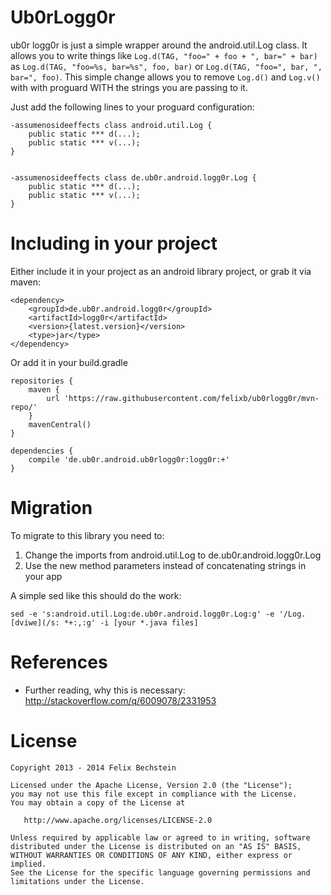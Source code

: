 Ub0rLogg0r
==========

ub0r logg0r is just a simple wrapper around the android.util.Log class.
It allows you to write things like `Log.d(TAG, "foo=" + foo + ", bar=" + bar)` as `Log.d(TAG, "foo=%s, bar=%s", foo, bar)` or `Log.d(TAG, "foo=", bar, ", bar=", foo)`.
This simple change allows you to remove `Log.d()` and `Log.v()` with with proguard WITH the strings you are passing to it.

Just add the following lines to your proguard configuration:

    -assumenosideeffects class android.util.Log {
        public static *** d(...);
        public static *** v(...);
    }


    -assumenosideeffects class de.ub0r.android.logg0r.Log {
        public static *** d(...);
        public static *** v(...);
    }

Including in your project
=========================

Either include it in your project as an android library project, or grab it via maven:

    <dependency>
        <groupId>de.ub0r.android.logg0r</groupId>
        <artifactId>logg0r</artifactId>
        <version>{latest.version}</version>
        <type>jar</type>
    </dependency>

Or add it in your build.gradle

    repositories {
        maven {
            url 'https://raw.githubusercontent.com/felixb/ub0rlogg0r/mvn-repo/'
        }
        mavenCentral()
    }

    dependencies {
        compile 'de.ub0r.android.ub0rlogg0r:logg0r:+'
    }

Migration
=========

To migrate to this library you need to:

 1. Change the imports from android.util.Log to de.ub0r.android.logg0r.Log
 2. Use the new method parameters instead of concatenating strings in your app

A simple sed like this should do the work:

    sed -e 's:android.util.Log:de.ub0r.android.logg0r.Log:g' -e '/Log.[dviwe](/s: *+:,:g' -i [your *.java files]

References
==========

 * Further reading, why this is necessary: http://stackoverflow.com/q/6009078/2331953

License
=======

    Copyright 2013 - 2014 Felix Bechstein

    Licensed under the Apache License, Version 2.0 (the "License");
    you may not use this file except in compliance with the License.
    You may obtain a copy of the License at

       http://www.apache.org/licenses/LICENSE-2.0

    Unless required by applicable law or agreed to in writing, software
    distributed under the License is distributed on an "AS IS" BASIS,
    WITHOUT WARRANTIES OR CONDITIONS OF ANY KIND, either express or implied.
    See the License for the specific language governing permissions and
    limitations under the License.
